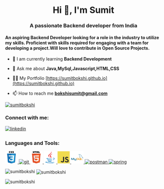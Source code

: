 <h1 align="center">Hi 👋, I'm Sumit</h1>
<h3 align="center">A passionate Backend developer from India</h3>
<h4>An aspiring Backend Developer looking for a role in the industry to utilize my skills. Proficient with skills required for engaging with a team for developing a project.Will love to contribute in Open Source Projects.</h4>


- 🌱 I am currently learning **Backend Development**

- 💬 Ask me about **Java,MySql,Javascript,HTML,CSS**

- 👨‍💻 My Portfolio [https://sumitbokshi.github.io](https://sumitbokshi.github.io)

- 📫 How to reach me **bokshisumit@gmail.com**

<p align="left"> <a href="https://github.com/ryo-ma/github-profile-trophy"><img src="https://github-profile-trophy.vercel.app/?username=sumitbokshi" alt="sumitbokshi" /></a> </p>

<h3 align="left">Connect with me:</h3>
<p align="left">
<a href="https://linkedin.com/in/sumit-bokshi" target="_blank">
<img src=https://img.shields.io/badge/linkedin-%231E77B5.svg?&style=for-the-badge&logo=linkedin&logoColor=white alt=linkedin style="margin-bottom: 5px;" />
</a>
</p>

<h3 align="left">Languages and Tools:</h3>
<p align="left"> <a href="https://www.w3schools.com/css/" target="_blank" rel="noreferrer"> <img src="https://raw.githubusercontent.com/devicons/devicon/master/icons/css3/css3-original-wordmark.svg" alt="css3" width="40" height="40"/> </a> <a href="https://git-scm.com/" target="_blank" rel="noreferrer"> <img src="https://www.vectorlogo.zone/logos/git-scm/git-scm-icon.svg" alt="git" width="40" height="40"/> </a> <a href="https://www.w3.org/html/" target="_blank" rel="noreferrer"> <img src="https://raw.githubusercontent.com/devicons/devicon/master/icons/html5/html5-original-wordmark.svg" alt="html5" width="40" height="40"/> </a> <a href="https://www.java.com" target="_blank" rel="noreferrer"> <img src="https://raw.githubusercontent.com/devicons/devicon/master/icons/java/java-original.svg" alt="java" width="40" height="40"/> </a> <a href="https://developer.mozilla.org/en-US/docs/Web/JavaScript" target="_blank" rel="noreferrer"> <img src="https://raw.githubusercontent.com/devicons/devicon/master/icons/javascript/javascript-original.svg" alt="javascript" width="40" height="40"/> </a> <a href="https://www.mysql.com/" target="_blank" rel="noreferrer"> <img src="https://raw.githubusercontent.com/devicons/devicon/master/icons/mysql/mysql-original-wordmark.svg" alt="mysql" width="40" height="40"/> </a> <a href="https://postman.com" target="_blank" rel="noreferrer"> <img src="https://www.vectorlogo.zone/logos/getpostman/getpostman-icon.svg" alt="postman" width="40" height="40"/> </a> <a href="https://spring.io/" target="_blank" rel="noreferrer"> <img src="https://www.vectorlogo.zone/logos/springio/springio-icon.svg" alt="spring" width="40" height="40"/> </a> </p>

<p><img align="left" src="https://github-readme-stats.vercel.app/api/top-langs?username=sumitbokshi&show_icons=true&locale=en&layout=compact" alt="sumitbokshi" /></p>

<p>&nbsp;<img align="center" src="https://github-readme-stats.vercel.app/api?username=sumitbokshi&show_icons=true&locale=en" alt="sumitbokshi" /></p>

<p align="left"> <img src="https://komarev.com/ghpvc/?username=sumitbokshi&label=Profile%20views&color=0e75b6&style=flat" alt="sumitbokshi" /> </p>
